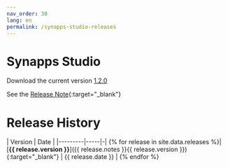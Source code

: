 ```yaml
---
nav_order: 30
lang: en
permalink: /synapps-studio-releases
---
```


# Synapps Studio

Download the current version [1.2.0](https://github.com/witsa/synapps/releases/download/1.2.0/synapps-studio-setup.zip)

See the [Release Note](./notes/1.2.0){:target="_blank"}

# Release History

| Version | Date |
|---------|-----|-|
{% for release in site.data.releases %}| [**{{ release.version }}**]({{ release.notes }}{{ release.version }}){:target="_blank"} | {{ release.date }} |
{% endfor %}
